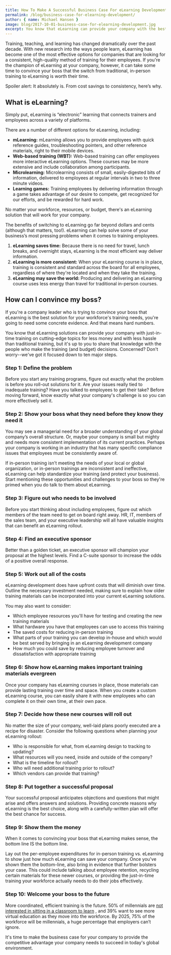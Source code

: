 ```yaml
---
title: How To Make A Successful Business Case For eLearning Development
permalink: /blog/business-case-for-elearning-development/
author: { name: Michael Hansen }
image: blog/2017-10-01-business-case-for-elearning-development.jpg
excerpt: You know that eLearning can provide your company with the best training, but you have to convince your boss. Concerned? We've got it down to ten major steps.
---
```


Training, teaching, and learning has changed dramatically over the past decade. With new research into the ways people learn, eLearning has become one of the most effective options for companies that are looking for a consistent, high-quality method of training for their employees. If you're the champion of eLearning at your company, however, it can take some time to convince your boss that the switch from traditional, in-person training to eLearning is worth their time.

Spoiler alert: It absolutely is. From cost savings to consistency, here’s why.

## What is eLearning?

Simply put, eLearning is “electronic” learning that connects trainers and employees across a variety of platforms.

There are a number of different options for eLearning, including: 

* <strong>mLearning:</strong> mLearning allows you to provide employees with quick reference guides, troubleshooting pointers, and other reference materials, right to their mobile devices.
* <strong>Web-based training (WBT):</strong> Web-based training can offer employees more interactive eLearning options. These courses may be more extensive and include collaboration among participants.
* <strong>Microlearning:</strong> Microlearning consists of small, easily-digested bits of information, delivered to employees at regular intervals in two to three minute videos.
* <strong>Learning games:</strong> Training employees by delivering information through a game takes advantage of our desire to compete, get recognized for our efforts, and be rewarded for hard work.

No matter your workforce, resources, or budget, there's an eLearning solution that will work for your company.

The benefits of switching to eLearning go far beyond dollars and cents (although that matters, too!). eLearning can help solve some of your business’s most pressing problems when it comes to training employees.

1. <strong>eLearning saves time:</strong> Because there is no need for travel, lunch breaks, and overnight stays, eLearning is the most efficient way deliver information.
2. <strong>eLearning is more consistent:</strong> When your eLearning course is in place, training is consistent and standard across the board for all employees, regardless of where they're located and when they take the training.
3. <strong>eLearning may save the world:</strong> Producing and delivering an eLearning course uses less energy than travel for traditional in-person courses.

## How can I convince my boss?

If you're a company leader who is trying to convince your boss that eLearning is the best solution for your workforce's training needs, you're going to need some concrete evidence.  And that means hard numbers.

You know that eLearning solutions can provide your company with just-in-time training on cutting-edge topics for less money and with less hassle than traditional training, but it's up to you to share that knowledge with the people who make the training (and budget) decisions. Concerned? Don't worry--we've got it focused down to ten major steps.

### Step 1: Define the problem

Before you start any training programs, figure out exactly what the problem is before you roll-out solutions for it. Are your issues really tied to inadequate training? Have you talked to employees to get their take? Before moving forward, know exactly what your company's challenge is so you can more effectively sell it.

### Step 2: Show your boss what they need before they know they need it

You may see a managerial need for a broader understanding of your global company’s overall structure. Or, maybe your company is small but mighty and needs more consistent implementation of its current practices. Perhaps your company is working in an industry that has many specific compliance issues that employees must be consistently aware of.

If in-person training isn’t meeting the needs of your local or global organization, or in-person trainings are inconsistent and ineffective, eLearning can help standardize your training (and protect your business). Start mentioning these opportunities and challenges to your boss so they're primed when you do talk to them about eLearning.

### Step 3: Figure out who needs to be involved

Before you start thinking about including employees, figure out which members of the team need to get on board right away. HR, IT, members of the sales team, and your executive leadership will all have valuable insights that can benefit an eLearning rollout.

### Step 4: Find an executive sponsor

Better than a golden ticket, an executive sponsor will champion your proposal at the highest levels. Find a C-suite sponsor to increase the odds of a positive overall response.

### Step 5: Work out all of the costs

eLearning development does have upfront costs that will diminish over time. Outline the necessary investment needed, making sure to explain how older training materials can be incorporated into your current eLearning solutions.

You may also want to consider:

* Which employee resources you'll have for testing and creating the new training materials
* What hardware you have that employees can use to access this training 
* The saved costs for reducing in-person training
* What parts of your training you can develop in-house and which would be best served by bringing in an eLearning development company
* How much you could save by reducing employee turnover and dissatisfaction with appropriate training

### Step 6: Show how eLearning makes important training materials evergreen

Once your company has eLearning courses in place, those materials can provide lasting training over time and space. When you create a custom eLearning course, you can easily share it with new employees who can complete it on their own time, at their own pace.

### Step 7: Decide how these new courses will roll out

No matter the size of your company, well-laid plans poorly executed are a recipe for disaster. Consider the following questions when planning your eLearning rollout:

* Who is responsible for what, from eLearning design to tracking to updating?
* What resources will you need, inside and outside of the company?
* What is the timeline for rollout?
* Who will need additional training prior to rollout?
* Which vendors can provide that training?

### Step 8: Put together a successful proposal

Your successful proposal anticipates objections and questions that might arise and offers answers and solutions. Providing concrete reasons why eLearning is the best choice, along with a carefully-written plan will offer the best chance for success.

### Step 9: Show them the money

When it comes to convincing your boss that eLearning makes sense, the bottom line IS the bottom line.

Lay out the per-employee expenditures for in-person training vs. eLearning to show just how much eLearning can save your company. Once you've shown them the bottom-line, also bring in evidence that further bolsters your case. This could include talking about employee retention, recycling certain materials for these newer courses, or providing the just-in-time training your workforce actually needs to do their jobs effectively.

### Step 10: Welcome your boss to the future

More coordinated, efficient training is the future. 50% of millennials are [not interested in sitting in a classroom to learn](https://elearningindustry.com/engage-millennials-in-the-workplace-3-examples-microlearning-gamification-social-learning) , and 39% want to see more virtual education as they move into the workforce. By 2025, 75% of the workforce will be millennials, a huge percentage that employers can’t ignore.

It's time to make the business case for your company to provide the competitive advantage your company needs to succeed in today's global environment.
